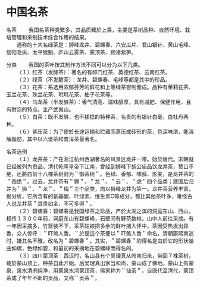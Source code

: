 # 中国名茶  

名茶
&emsp;&emsp;我国名茶种类繁多，其品质臻於上乘，主要是茶树品种、自然环境、栽培管理和采制技术综合作用的结果。  
&emsp;&emsp;通称的十大名绿茶是：狮峰龙井、碧螺春、六安瓜片、君山银针、黄山毛峰、信阳毛尖、太平猴魁、庐山云雾茶、蒙顶茶、顾渚紫笋。  
  
分类
&emsp;&emsp;我国的茶叶按其制作方法不同可以分为以下几类。  
&emsp;&emsp;（１）红茶（发酵茶）：著名的有祁门红茶、英德红茶、云南红茶。  
&emsp;&emsp;（２）绿茶（不发酵茶）：龙井、碧螺春、毛峰等都是其中的珍品。  
&emsp;&emsp;（３）花茶：系选用浓郁芬芳的鲜花和上等绿茶窨制而成。品种有茉莉花茶、玉兰花茶、珠兰花茶、玳玳花茶、柚子花茶等。  
&emsp;&emsp;（４）乌龙茶（半发酵茶）：香气清高、滋味醇厚，具有减肥、保健作用，且有耐泡的特点。主产武夷山。  
&emsp;&emsp;（５）白茶：既不发酵，也不揉捻的特种茶，名贵的有银针白毫，白牡丹两种。  
&emsp;&emsp;（６）紧压茶：为了便於长途运输和贮藏而蒸压成砖形的茶，色深味浓，能溶解脂肪，其中以六堡茶和普洱茶最著名。  
  
名茶选例  
&emsp;&emsp;（１）龙井茶：产在浙江杭州西湖著名的风景区龙井一带。始於唐代。宋朝就已经被列为贡品。清代乾隆皇帝下江南，曾经到狮峰下胡公庙品饮龙井茶，赞口不绝，还將庙前十八棵茶树封为＂御茶树＂。色绿、香郁、味醇、形美，是龙井茶的＂四绝＂。过去，龙井茶有＂狮＂、＂龙＂、＂云＂、＂虎＂四个品类；建国后归并为＂狮＂、＂龙＂、＂梅＂三个品类，向以狮峰龙井为第一。龙井茶营养丰富，据分析，它所含有的氨基酸、叶绿素、维生素C等成分，都比其他茶叶多，难怪古人说龙井茶＂其贵如金，不可多得＂。  
&emsp;&emsp;（２）碧螺春：碧螺春是我国绿茶之珍品，产於太湖之滨的洞庭东山、西山。相传１３００年前，洞庭东山有碧螺峰，石壁间有野茶数株，山中人前往采摘。有一年因采摘多，竹篮装不下，采茶姑娘把多余的鲜叶揣入怀中，茶因受热发出异香，众人惊呼：＂吓煞人香。＂於是這个茶便以＂吓煞人香＂命名。清朝康熙南巡时，嫌其名不雅，改名为＂碧螺春＂。其实，＂碧螺春＂的得名是由於它的形状蛤曲如螺，色绿如碧，和最初的采摘地在碧螺峰而得名的。  
&emsp;&emsp;（３）四川蒙顶茶：西汉时，名山县有个吴理真从岭南归來，带回７株茶树，栽於蒙山顶上，种茶自此开始。后吴理真出家当和尚，蒙山成了佛地。蒙山上有蒙泉，泉水清冽纯净，用蒙泉水沏蒙顶茶，佛家称为＂仙茶＂。自唐代至清代，蒙顶茶成了年年不断的贡品，又称＂贡茶＂。 